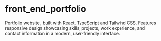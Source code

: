 # front_end_portfolio
Portfolio website , built with React, TypeScript and Tailwind CSS. Features responsive design showcasing skills, projects, work experience, and contact information in a modern, user-friendly interface.
